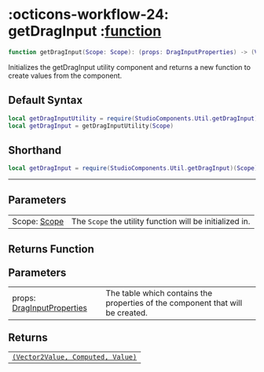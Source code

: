 <h1 class="api-header" markdown>
    <span class="api-icon" markdown>:octicons-workflow-24:</span>
    <span class="api-title">getDragInput</span>
    <span class="api-type">:</span><a href="https://create.roblox.com/docs/luau/functions" class="api-type">function</a>
</h1>

```lua
function getDragInput(Scope: Scope): (props: DragInputProperties) -> (Value<Vector2>, Computed<Vector2>, Value<boolean>)
```
Initializes the getDragInput utility component and returns a new function to create values from the component.

## Default Syntax

```lua
local getDragInputUtility = require(StudioComponents.Util.getDragInput)
local getDragInput = getDragInputUtility(Scope)
```

## Shorthand

```lua
local getDragInput = require(StudioComponents.Util.getDragInput)(Scope)
```

-----

## Parameters
<span markdown>
    <div class="md-typeset__table">
        <table>
            <tbody>
                <tr>
                    <td class="api-param-highlight">Scope: <a href="">Scope</a></td>
                    <td>The <code>Scope</code> the utility function will be initialized in.</td>
                </tr>
            </tbody>
        </table>
    </div>
</span>

## Returns Function
<span markdown>
    <div class="md-typeset__table" id="api-returns-function-table">
        <h2 style="margin: 1.1em 0 .64em">Parameters</h2>
        <table>
            <tbody>
                <tr>
                    <td class="api-param-highlight">props: <a href="../../../types/util/getDragInput">DragInputProperties</a></td>
                    <td>The table which contains the properties of the component that will be created.</td>
                </tr>
            </tbody>
        </table>
        <h2 style="margin: 1.1em 0 .64em">Returns</h2>
        <table>
            <tbody>
                <tr>
                    <td class="api-return-box"><a href="https://create.roblox.com/docs/luau/tuples"><code>(Vector2Value, Computed<Vector2>, Value<boolean>)</code></a></td>
                </tr>
            </tbody>
        </table>
    </div>
</div>